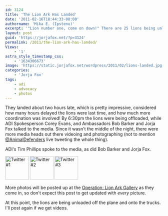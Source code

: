 ```yaml
---
id: 3124
title: 'The Lion Ark Has Landed'
date: '2011-02-16T18:44:33-08:00'
authorname: 'Mika E. (Ipstenu)'
excerpt: '"Lion number one, come on down!" There are 25 lions being unloaded in Denver and Jorja is on hand with Bob Barker to welcome them!'
layout: post
guid: 'https://jorjafox.net/?p=3124'
permalink: /2011/the-lion-ark-has-landed/
Views:
    - '1'
astra_style_timestamp_css:
    - '1634306673'
image: 'https://static.jorjafox.net/wordpress/2011/02/lions-landed.jpg'
categories:
    - 'Jorja Fox'
tags:
    - adi
    - advocacy
    - photos
---
```


They landed about two hours late, which is pretty impressive, considered how many hours delayed the lions were last time, and how much more coordination was involved!  By 6:30pm the lions were being offloaded, while ADI Spokesperson Corey Evans, and Ambassadors Bob Barker and Jorja Fox talked to the media.  Since it wasn't the middle of the night, there were more media heads out there videoing and photographing (not to mention <a href="http://twitter.com/AnimalDefenders">@AnimalDefenders</a> live tweeting the whole thing).

ADI's Tim Phillips spoke to the media, as did Bob Barker and Jorja Fox.

<a href="https://jorjafox.net/gallery/pub/adi/20110216-adi-lionark/yfrog001.jpg" title="Twitter #1"><img src="https://jorjafox.net/gallery/cache/pub/adi/20110216-adi-lionark/yfrog001_200_cw200_ch200_thumb.jpg" width="75" height="75" alt="Twitter #1" class="thumbnail zenphoto" /></a> <a href="https://jorjafox.net/gallery/pub/adi/20110216-adi-lionark/yfrog002.jpg" title="Twitter #1"><img src="https://jorjafox.net/gallery/cache/pub/adi/20110216-adi-lionark/yfrog002_200_cw200_ch200_thumb.jpg" width="75" height="75" alt="Twitter #2" class="thumbnail zenphoto" /></a> <a href="https://jorjafox.net/gallery/pub/adi/20110216-adi-lionark/yfrog003.jpg" title="Twitter #1"><img src="https://jorjafox.net/gallery/cache/pub/adi/20110216-adi-lionark/yfrog003_200_cw200_ch200_thumb.jpg" width="75" height="75" alt="Twitter #3" class="thumbnail zenphoto" /></a>

More photos will be posted up at the <a href="https://jorjafox.net/gallery/pub/adi/20110216-adi-lionark/">Operation: Lion Ark Gallery</a> as they come in, so don't expect this post to get updated with _every_ picture.

At this point, the lions are being unloaded off the plane and onto the trucks.  I'll post again if we get videos.

